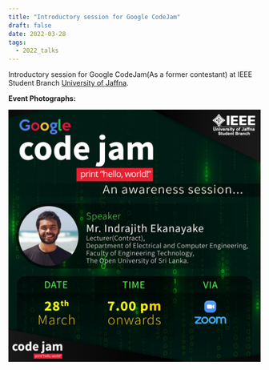 ```yaml
---
title: "Introductory session for Google CodeJam"
draft: false
date: 2022-03-28
tags:
  - 2022_talks
---
```


Introductory session for Google CodeJam(As a former contestant) at IEEE Student Branch [University of Jaffna](https://www.jfn.ac.lk/).

**Event Photographs:**
<p>
  <img src="../../images/2022-google-codejam.jpg" alt="Introductory session for Google CodeJam by indrajith" />
</p>
